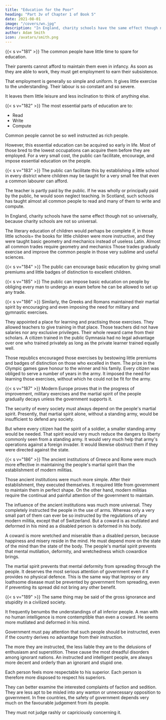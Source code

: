 ```yaml
---
title: "Education for the Poor"
heading: "Part 3v of Chapter 1 of Book 5"
date: 2021-08-01
image: "/covers/wn.jpg"
description: "In England, charity schools have the same effect though not so universally, because charity schools are not so universal"
author: Adam Smith
icon: /avatars/smith.png
---
```




{{< s v="181" >}} The common people have little time to spare for education.

Their parents cannot afford to maintain them even in infancy.
As soon as they are able to work, they must get employment to earn their subsistence.

That employment is generally so simple and uniform.
It gives little exercise to the understanding.
Their labour is so constant and so severe.

It leaves them little leisure and less inclination to think of anything else.


{{< s v="182" >}} The most essential parts of education are to:
- Read
- Write
- Compute

Common people cannot be so well instructed as rich people.

However, this essential education can be acquired so early in life.
Most of those bred to the lowest occupations can acquire them before they are employed.
For a very small cost, the public can facilitate, encourage, and impose essential education on the people.


{{< s v="183" >}}  The public can facilitate this by establishing a little school in every district where children may be taught for a very small fee that even a common labourer can afford.

The teacher is partly paid by the public.
If he was wholly or principally paid by the public, he would soon neglect teaching.
In Scotland, such schools has taught almost all common people to read and many of them to write and compute.

In England, charity schools have the same effect though not so universally, because charity schools are not so universal.

The literary education of children would perhaps be complete if, in those little schools= 
the books for little children were more instructive, and
they were taught basic geometry and mechanics instead of useless Latin.
Almost all common trades require geometry and mechanics
Those trades gradually exercise and improve the common people in those very sublime and useful sciences.

{{< s v="184" >}} The public can encourage basic education by giving small premiums and little badges of distinction to excellent children.


{{< s v="185" >}} The public can impose basic education on people by obliging every man to undergo an exam before he can be allowed to set up any trade.


{{< s v="186" >}} Similarly, the Greeks and Romans maintained their martial spirit by encouraging and even imposing the need for military and gymnastic exercises.

They appointed a place for learning and practising those exercises.
They allowed teachers to give training in that place.
Those teachers did not have salaries nor any exclusive privileges.
Their whole reward came from their scholars.
A citizen trained in the public Gymnasia had no legal advantage over one who trained privately as long as the private learner trained equally well.

Those republics encouraged those exercises by bestowing little premiums and badges of distinction on those who excelled in them.
The prize in the Olympic games gave honour to the winner and his family.
Every citizen was obliged to serve a number of years in the army.
It imposed the need for learning those exercises, without which he could not be fit for the army.


{{< s v="187" >}} Modern Europe proves that in the progress of improvement, military exercises and the martial spirit of the people gradually decays unless the government supports it.

The security of every society must always depend on the people's martial spirit.
Presently, that martial spirit alone, without a standing army, would be insufficient to defend any society.

But where every citizen had the spirit of a soldier, a smaller standing army would be needed.
That spirit would very much reduce the dangers to liberty commonly seen from a standing army.
It would very much help that army's operations against a foreign invader.
It would likewise obstruct them if they were directed against the state.



{{< s v="186" >}} The ancient institutions of Greece and Rome were much more effective in maintaining the people's martial spirit than the establishment of modern militias.

Those ancient institutions were much more simple.
After their establishment, they executed themselves.
It required little from government to maintain them in perfect shape.
On the other hand, modern militias require the continual and painful attention of the government to maintain.

The influence of the ancient institutions was much more universal.
They completely instructed the people in the use of arms.
Whereas only a very small part of them can ever be so instructed by the regulations of any modern militia, except that of Switzerland.
But a coward is as mutilated and deformed in his mind as a disabled person is deformed in his body.

A coward is more wretched and miserable than a disabled person, because happiness and misery reside in the mind.
He must depend more on the state of the mind than the state of the body.
The people's martial spirit prevents that mental mutilation, deformity, and wretchedness which cowardice brings.

The martial spirit prevents that mental deformity from spreading through the people.
It deserves the most serious attention of government even if it provides no physical defence.
This is the same way that leprosy or any loathsome disease must be prevented by government from spreading, even if preventing its spread did not bring any other benefit.


{{< s v="189" >}} The same thing may be said of the gross ignorance and stupidity in a civilized society.

It frequently benumbs the understandings of all inferior people.
A man with no human intelligence is more contemptible than even a coward.
He seems more mutilated and deformed in his mind.

Government must pay attention that such people should be instructed, even if the country derives no advantage from their instruction.

The more they are instructed, the less liable they are to the delusions of enthusiasm and superstition.
These cause the most dreadful disorders among ignorant nations.
An instructed and intelligent people, are always more decent and orderly than an ignorant and stupid one.

Each person feels more respectable to his superior.
Each person is therefore more disposed to respect his superiors.

They can better examine the interested complaints of faction and sedition.
They are less apt to be misled into any wanton or unnecessary opposition to government.
In free countries, the safety of government depends very much on the favourable judgement from its people.

They must not judge rashly or capriciously concerning it.
